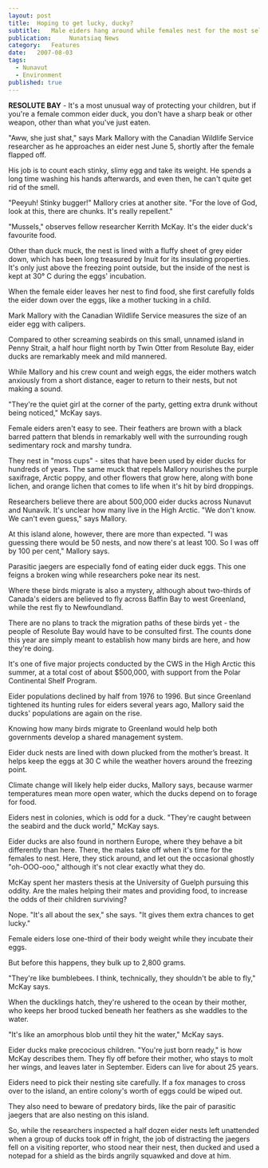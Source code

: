 ```yaml
---
layout:	post
title:	Hoping to get lucky, ducky?
subtitle:	Male eiders hang around while females nest for the most selfish of reasons – it increases their chances of having sex
publication:     Nunatsiaq News
category:	Features
date:	2007-08-03
tags: 
  - Nunavut
  - Environment
published: true
---
```


**RESOLUTE BAY** - It's a most unusual way of protecting your children, but if you're a female common eider duck, you don't have a sharp beak or other weapon, other than what you've just eaten.

"Aww, she just shat," says Mark Mallory with the Canadian Wildlife Service researcher as he approaches an eider nest June 5, shortly after the female flapped off.

His job is to count each stinky, slimy egg and take its weight. He spends a long time washing his hands afterwards, and even then, he can't quite get rid of the smell.

"Peeyuh! Stinky bugger!" Mallory cries at another site. "For the love of God, look at this, there are chunks. It's really repellent." <!-- BREAK -->

"Mussels," observes fellow researcher Kerrith McKay. It's the eider duck's favourite food.

Other than duck muck, the nest is lined with a fluffy sheet of grey eider down, which has been long treasured by Inuit for its insulating properties. It's only just above the freezing point outside, but the inside of the nest is kept at 30° C during the eggs' incubation.

When the female eider leaves her nest to find food, she first carefully folds the eider down over the eggs, like a mother tucking in a child.

Mark Mallory with the Canadian Wildlife Service measures the size of an eider egg with calipers.

Compared to other screaming seabirds on this small, unnamed island in Penny Strait, a half hour flight north by Twin Otter from Resolute Bay, eider ducks are remarkably meek and mild mannered.

While Mallory and his crew count and weigh eggs, the eider mothers watch anxiously from a short distance, eager to return to their nests, but not making a sound.

"They're the quiet girl at the corner of the party, getting extra drunk without being noticed," McKay says.

Female eiders aren't easy to see. Their feathers are brown with a black barred pattern that blends in remarkably well with the surrounding rough sedimentary rock and marshy tundra.

They nest in "moss cups" - sites that have been used by eider ducks for hundreds of years. The same muck that repels Mallory nourishes the purple saxifrage, Arctic poppy, and other flowers that grow here, along with bone lichen, and orange lichen that comes to life when it's hit by bird droppings.

Researchers believe there are about 500,000 eider ducks across Nunavut and Nunavik. It's unclear how many live in the High Arctic. "We don't know. We can't even guess," says Mallory.

At this island alone, however, there are more than expected. "I was guessing there would be 50 nests, and now there's at least 100. So I was off by 100 per cent," Mallory says.

Parasitic jaegers are especially fond of eating eider duck eggs. This one feigns a broken wing while researchers poke near its nest.


Where these birds migrate is also a mystery, although about two-thirds of Canada's eiders are believed to fly across Baffin Bay to west Greenland, while the rest fly to Newfoundland.

There are no plans to track the migration paths of these birds yet - the people of Resolute Bay would have to be consulted first. The counts done this year are simply meant to establish how many birds are here, and how they're doing.

It's one of five major projects conducted by the CWS in the High Arctic this summer, at a total cost of about $500,000, with support from the Polar Continental Shelf Program.

Eider populations declined by half from 1976 to 1996. But since Greenland tightened its hunting rules for eiders several years ago, Mallory said the ducks' populations are again on the rise.

Knowing how many birds migrate to Greenland would help both governments develop a shared management system.

Eider duck nests are lined with down plucked from the mother’s breast. It helps keep the eggs at 30 C while the weather ­hovers around the freezing point.


Climate change will likely help eider ducks, Mallory says, because warmer temperatures mean more open water, which the ducks depend on to forage for food.

Eiders nest in colonies, which is odd for a duck. "They're caught between the seabird and the duck world," McKay says.

Eider ducks are also found in northern Europe, where they behave a bit differently than here. There, the males take off when it's time for the females to nest. Here, they stick around, and let out the occasional ghostly "oh-OOO-ooo," although it's not clear exactly what they do.

McKay spent her masters thesis at the University of Guelph pursuing this oddity. Are the males helping their mates and providing food, to increase the odds of their children surviving?

Nope. "It's all about the sex," she says. "It gives them extra chances to get lucky."

Female eiders lose one-third of their body weight while they incubate their eggs.

But before this happens, they bulk up to 2,800 grams.

"They're like bumblebees. I think, technically, they shouldn't be able to fly," McKay says.

When the ducklings hatch, they're ushered to the ocean by their mother, who keeps her brood tucked beneath her feathers as she waddles to the water.

"It's like an amorphous blob until they hit the water," McKay says.

Eider ducks make precocious children. "You're just born ready," is how McKay describes them. They fly off before their mother, who stays to molt her wings, and leaves later in September. Eiders can live for about 25 years.

Eiders need to pick their nesting site carefully. If a fox manages to cross over to the island, an entire colony's worth of eggs could be wiped out.

They also need to beware of predatory birds, like the pair of parasitic jaegers that are also nesting on this island.

So, while the researchers inspected a half dozen eider nests left unattended when a group of ducks took off in fright, the job of distracting the jaegers fell on a visiting reporter, who stood near their nest, then ducked and used a notepad for a shield as the birds angrily squawked and dove at him.